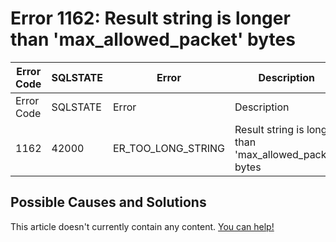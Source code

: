 
# Error 1162: Result string is longer than 'max_allowed_packet' bytes


| Error Code | SQLSTATE | Error | Description |
| --- | --- | --- | --- |
| Error Code | SQLSTATE | Error | Description |
| 1162 | 42000 | ER_TOO_LONG_STRING | Result string is longer than 'max_allowed_packet' bytes |




## Possible Causes and Solutions


This article doesn't currently contain any content. [You can help!](/en/writing-and-editing-knowledge-base-articles/)

